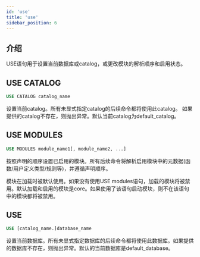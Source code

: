 ```yaml
---
id: 'use'
title: 'use'
sidebar_position: 6
---
```


## 介绍

USE语句用于设置当前数据库或catalog，或更改模块的解析顺序和启用状态。

## USE CATALOG

```sql
USE CATALOG catalog_name
```

设置当前catalog。所有未显式指定catalog的后续命令都将使用此catalog。 如果提供的catalog不存在，则抛出异常。默认当前catalog为default_catalog。

## USE MODULES

```sql
USE MODULES module_name1[, module_name2, ...]
```

按照声明的顺序设置已启用的模块。所有后续命令将解析启用模块中的元数据(函数/用户定义类型/规则等)，并遵循声明顺序。

模块在加载时被默认使用。如果没有使用USE modules语句，加载的模块将被禁用。默认加载和启用的模块是core。如果使用了该语句启动模块，则不在该语句中的模块都将被禁用。

## USE

```sql
USE [catalog_name.]database_name
```

设置当前数据库。所有未显式指定数据库的后续命令都将使用此数据库。如果提供的数据库不存在，则抛出异常。默认的当前数据库是default_database。